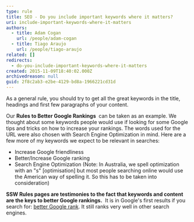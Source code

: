 ```yaml
---
type: rule
title: SEO - Do you include important keywords where it matters?
uri: include-important-keywords-where-it-matters
authors:
  - title: Adam Cogan
    url: /people/adam-cogan
  - title: Tiago Araujo
    url: /people/tiago-araujo
related: []
redirects:
  - do-you-include-important-keywords-where-it-matters
created: 2015-11-09T18:40:02.000Z
archivedreason: null
guid: 2f8c2ab3-e2be-4129-bd8a-1966221cd31d
---
```


As a general rule, you should try to get all the great keywords in the title, headings and first few paragraphs of your content.

<!--endintro-->

Our  **Rules to Better Google Rankings**  can be taken as an example. We thought about some keywords people would use if looking for some Google tips and tricks on how to increase your rankings. The words used for the URL were also chosen with Search Engine Optimization in mind. Here are a few more of my keywords we expect to be relevant in searches:

* Increase Google friendliness
* Better/Increase Google ranking
* Search Engine Optimization (Note: In Australia, we spell optimization with an "s" [optimisation] but most people searching online would use the American way of spelling it. So this has to be taken into consideration)


 **SSW Rules pages are testimonies to the fact that keywords and content are the keys to better Google rankings.**  It is in Google's first results if you search for: [better Google rank](https&#58;//www.google.com/search?hl=en&amp;lr=&amp;ie=UTF-8&amp;oe=UTF-8&amp;q=better+google+rank&amp;gws_rd=cr%2cssl&amp;ei=_aM7VqivN4GJwgSuk4vYBA). It still ranks very well in other search engines.
